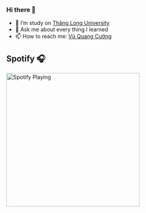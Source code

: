 ### Hi there 👋


- 🔭 I’m study on <a href="https://thanglong.edu.vn/" rel="nofollow">Thăng Long University</a>
- 💬 Ask me about every thing I learned
- 📫 How to reach me: <a href="https://www.facebook.com/quangcuong.vu.1998/" rel="nofollow">Vũ Quang Cường</a>
<h2>Spotify <g-emoji class="g-emoji" alias="headphones" fallback-src="https://github.githubassets.com/images/icons/emoji/unicode/1f3a7.png">🎧</g-emoji></h2>
<img src="https://camo.githubusercontent.com/14acc9b0a08d0cd1d92f293107e26aad3afb7397/68747470733a2f2f73706f746966792d706c6179696e672d6769742d6d61737465722e6a327465616d6e6e6c2e76657263656c2e6170702f6170692f73706f746966792d706c6179696e67" alt="Spotify Playing" width="350" data-canonical-src="https://spotify-playing-git-master.j2teamnnl.vercel.app/api/spotify-playing" style="max-width:100%;">
